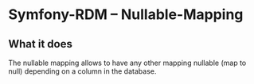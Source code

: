 Symfony-RDM – Nullable-Mapping
===================================

## What it does

The nullable mapping allows to have any other mapping nullable (map to null) depending on a column in the database.
